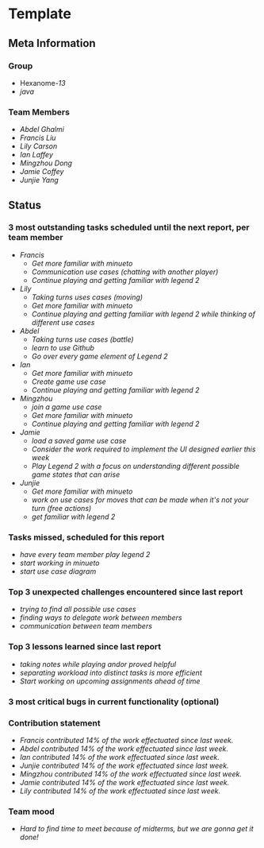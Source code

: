 # Template

## Meta Information

### Group

 * Hexanome-*13*
 * *java*

### Team Members

 * *Abdel Ghalmi*
 * *Francis Liu*
 * *Lily Carson*
 * *Ian Laffey*
 * *Mingzhou Dong*
 * *Jamie Coffey*
 * *Junjie Yang*

## Status

### 3 most outstanding tasks scheduled until the next report, per team member

 * *Francis*
   * *Get more familiar with minueto*
   * *Communication use cases (chatting with another player)*
   * *Continue playing and getting familiar with legend 2*
 * *Lily*
   * *Taking turns uses cases (moving)*
   * *Get more familiar with minueto*
   * *Continue playing and getting familiar with legend 2 while thinking of different use cases*
 * *Abdel*
   * *Taking turns use cases (battle)*
   * *learn to use Github*
   * *Go over every game element of Legend 2*
 * *Ian*
   * *Get more familiar with minueto*
   * *Create game use case*
   * *Continue playing and getting familiar with legend 2*
 * *Mingzhou*
   * *join a game use case*
   * *Get more familiar with minueto*
   * *Continue playing and getting familiar with legend 2*
 * *Jamie*
   * *load a saved game use case*
   * *Consider the work required to implement the UI designed earlier this week*
   * *Play Legend 2 with a focus on understanding different possible game states that can arise*
 * *Junjie*
   * *Get more familiar with minueto*
   * *work on use cases for moves that can be made when it's not your turn (free actions)*
   * *get familiar with legend 2*

### Tasks missed, scheduled for this report

 * *have every team member play legend 2*
 * *start working in minueto*
 * *start use case diagram*

### Top 3 unexpected challenges encountered since last report

 * *trying to find all possible use cases*
 * *finding ways to delegate work between members*
 * *communication between team members*

### Top 3 lessons learned since last report

 * *taking notes while playing andor proved helpful*
 * *separating workload into distinct tasks is more efficient*
 * *Start working on upcoming assignments ahead of time*

### 3 most critical bugs in current functionality (optional)



### Contribution statement

 * *Francis contributed 14% of the work effectuated since last week.*
 * *Abdel contributed 14% of the work effectuated since last week.*
 * *Ian contributed 14% of the work effectuated since last week.*
 * *Junjie contributed 14% of the work effectuated since last week.*
 * *Mingzhou contributed 14% of the work effectuated since last week.*
 * *Jamie contributed 14% of the work effectuated since last week.*
 * *Lily contributed 14% of the work effectuated since last week.*

### Team mood

 * *Hard to find time to meet because of midterms, but we are gonna get it done!*
